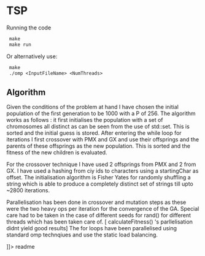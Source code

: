 # TSP
<snippet>
  <content><![CDATA[
# ${1:Solving Travelling Salesman using Genetic Algorithms}

## Running the code 
```Makefile
 make
 make run
 ```
Or alternatively use:
```Makefile
 make
 ./omp <InputFileName> <NumThreads>
 ```

## Algorithm
<p>Given the conditions of the problem at hand I have chosen the initial population of the first generation to be 1000 with a P of 256.
The algorithm works as follows : it first initialises the population with a set of chromosomes all distinct as can be seen from the use of std::set<T>.
This is sorted and the initial guess is stored. After entering the while loop for iterations I first crossover with PMX and GX and use their offsprings and the parents 
of these offsprings as the new population. This is sorted and the fitness of the new children is evaluated. 
</p>
<p>
For the crossover technique I have used 2 offsprings from PMX and 2 from GX.
I have used a hashing from ciy ids to characters using a startingChar as offset.
The initialisation algorithm is Fisher Yates for randomly shuffling a string which is able to produce a completely distinct set of strings till upto ~2800 iterations.
</p>
<p>
Parallelisation has been done in crossover and mutation steps as these were the two heavy ops per iteration for the convergence of the GA.
Special care had to be taken in the case of different seeds for rand() for different threads which has been taken care of.
[ calculateFitness() 's parllelisation didnt yield good results]
The for loops have been parallelised using standard omp technqiues and use the static load balancing.
</p>


]]></content>
  <tabTrigger>readme</tabTrigger>
</snippet>